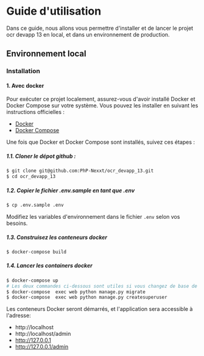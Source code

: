 # Guide d'utilisation

Dans ce guide, nous allons vous permettre d'installer et de lancer le projet ocr devapp 13 en local, et dans un environnement de production.

## Environnement local

### Installation

#### 1. Avec docker

Pour exécuter ce projet localement, assurez-vous d'avoir installé Docker et Docker Compose sur votre système. Vous pouvez les installer en suivant les instructions officielles : 

-   [Docker](https://docs.docker.com/get-docker/)
-   [Docker Compose](https://docs.docker.com/compose/install/)

Une fois que Docker et Docker Compose sont installés, suivez ces étapes :

##### 1.1. Cloner le dépot github :

```bash
$ git clone git@github.com:PhP-Nexxt/ocr_devapp_13.git
$ cd ocr_devapp_13
```

##### 1.2. Copier le fichier .env.sample en tant que .env

```bash
$ cp .env.sample .env
```

Modifiez les variables d'environnement dans le fichier `.env` selon vos besoins.

##### 1.3. Construisez les conteneurs docker

```bash
$ docker-compose build
```

##### 1.4. Lancer les containers docker

```bash
$ docker-compose up
# Les deux commandes ci-dessous sont utiles si vous changez de base de données
$ docker-compose  exec web python manage.py migrate
$ docker-compose  exec web python manage.py createsuperuser
```

Les conteneurs Docker seront démarrés, et l'application sera accessible à l'adresse:

- http://localhost
- http://localhost/admin
- http://127.0.0.1
- http://127.0.0.1/admin



